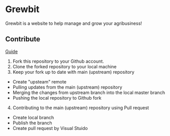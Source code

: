 # Grewbit
Grewbit is a website to help manage and grow your agribusiness!

## Contribute
[Guide](http://doc.fireflymigration.com/working-with-github-fork-in-visual-studio.html)
1. Fork this repository to your Github account.
2. Clone the forked repository to your local machine
3. Keep your fork up to date with main (upstream) repository
* Create "upsteam" remote
* Pulling updates from the main (upstream) repository
* Merging the changes from upstream branch into the local master branch
* Pushing the local repository to Github fork
4. Contributing to the main (upstream) repository using Pull request
* Create local branch
* Publish the branch
* Create pull request by Visual Stuido
